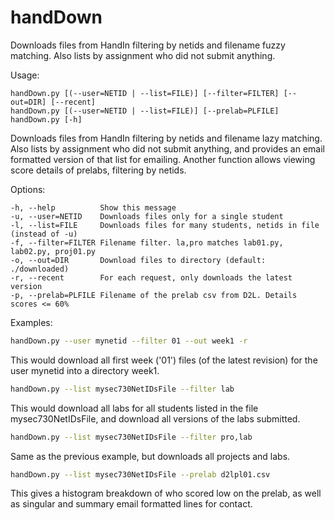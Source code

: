 # handDown
Downloads files from HandIn filtering by netids and filename fuzzy matching. Also lists by assignment who did not submit anything.

Usage:
```raw
handDown.py [(--user=NETID | --list=FILE)] [--filter=FILTER] [--out=DIR] [--recent]
handDown.py [(--user=NETID | --list=FILE)] [--prelab=PLFILE]
handDown.py [-h]
```

Downloads files from HandIn filtering by netids and filename lazy matching.
Also lists by assignment who did not submit anything, and provides an
email formatted version of that list for emailing. Another function
allows viewing score details of prelabs, filtering by netids.

Options:
```raw
-h, --help          Show this message
-u, --user=NETID    Downloads files only for a single student
-l, --list=FILE     Downloads files for many students, netids in file (instead of -u)
-f, --filter=FILTER Filename filter. la,pro matches lab01.py, lab02.py, proj01.py
-o, --out=DIR       Download files to directory (default: ./downloaded)
-r, --recent        For each request, only downloads the latest version
-p, --prelab=PLFILE Filename of the prelab csv from D2L. Details scores <= 60%
```

Examples:

```bash
handDown.py --user mynetid --filter 01 --out week1 -r
```    
This would download all first week ('01') files (of the latest revision)
for the user mynetid into a directory week1.

```bash
handDown.py --list mysec730NetIDsFile --filter lab
```
This would download all labs for all students listed in the file
mysec730NetIDsFile, and download all versions of the labs submitted.

```bash
handDown.py --list mysec730NetIDsFile --filter pro,lab
```
Same as the previous example, but downloads all projects and labs.

```bash
handDown.py --list mysec730NetIDsFile --prelab d2lpl01.csv
```
This gives a histogram breakdown of who scored low on the prelab,
as well as singular and summary email formatted lines for contact.


